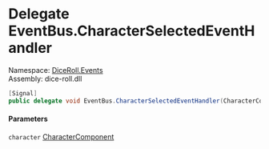 # <a id="DiceRoll_Events_EventBus_CharacterSelectedEventHandler"></a> Delegate EventBus.CharacterSelectedEventHandler

Namespace: [DiceRoll.Events](DiceRoll.Events.md)  
Assembly: dice\-roll.dll  

```csharp
[Signal]
public delegate void EventBus.CharacterSelectedEventHandler(CharacterComponent character)
```

#### Parameters

`character` [CharacterComponent](DiceRoll.Components.Characters.CharacterComponent.md)

